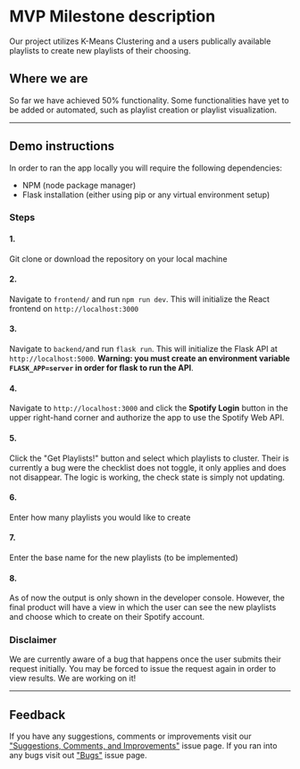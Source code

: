 # MVP Milestone description

Our project utilizes K-Means Clustering and a users publically available playlists 
  to create new playlists of their choosing.

## Where we are

So far we have achieved 50% functionality. Some functionalities have yet to be added 
  or automated, such as playlist creation or playlist visualization. 

---
## Demo instructions

In order to ran the app locally you will require the following dependencies:

- NPM (node package manager)
- Flask installation (either using pip or any virtual environment setup)

### Steps

#### 1.
Git clone or download the repository on your local machine

#### 2.
Navigate to ```frontend/``` and run ```npm run dev```. This will initialize the React frontend on ```http://localhost:3000```

#### 3.
Navigate to ```backend/```and run ```flask run```. This will initialize the Flask API at ```http://localhost:5000```. **Warning: you must create an environment variable ```FLASK_APP=server``` in order for flask to run the API**.

#### 4. 
Navigate to ```http://localhost:3000``` and click the **Spotify Login** button in the upper right-hand corner and authorize the app to use the Spotify Web API.


#### 5. 
Click the "Get Playlists!" button and select which playlists to cluster. Their is currently a bug were the checklist does not toggle, it only applies and does not disappear. The logic is working, the check state is simply not updating.

#### 6.
Enter how many playlists you would like to create

#### 7.
Enter the base name for the new playlists (to be implemented)

#### 8.
As of now the output is only shown in the developer console. However, the final product will have a view in which the user can see the new playlists and choose which to create on their Spotify account.

### Disclaimer
We are currently aware of a bug that happens once the user submits their request initially. You may be forced to issue the request again in order to view results. We are working on it!

---
## Feedback
If you have any suggestions, comments or improvements visit our ["Suggestions, Comments, and Improvements"](https://github.com/strobosco/CSCHacks/issues/11) issue page. If you ran into any bugs visit out ["Bugs"](https://github.com/strobosco/CSCHacks/issues?q=is%3Aissue+is%3Aopen+label%3Abug) issue page.